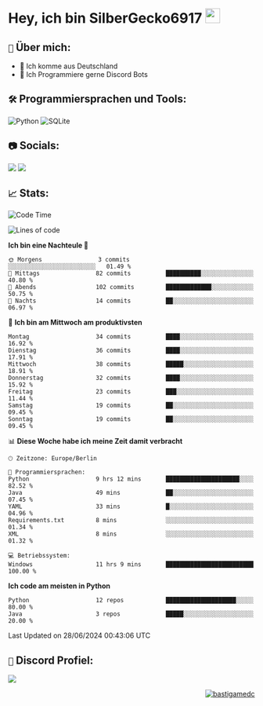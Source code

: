 # Hey, ich bin SilberGecko6917 <img src="https://raw.githubusercontent.com/MartinHeinz/MartinHeinz/master/wave.gif" width="30px">

## `📌` Über mich:
- 📍 Ich komme aus Deutschland
- 📝 Ich Programmiere gerne Discord Bots

## `🛠️` Programmiersprachen und Tools:
![Python](https://img.shields.io/badge/python-3670A0?style=for-the-badge&logo=python&logoColor=ffdd54)
![SQLite](https://img.shields.io/badge/sqlite-%2307405e.svg?style=for-the-badge&logo=sqlite&logoColor=white)


## `📷` Socials:  
[![](https://img.shields.io/youtube/channel/subscribers/UCf83BJ6BdAFoU1zViGFuWlg?style=for-the-badge&logo=youtube&label=YouTube&color=red)](https://youtube.com/@gecko_tv) [![](https://img.shields.io/twitch/status/silbergecko_tv?style=for-the-badge&logo=twitch&logoColor=white&color=purple)](https://twitch.tv/silbergecko_tv)


## `📈` Stats:
<!--START_SECTION:waka-->
![Code Time](http://img.shields.io/badge/Code%20Time-36%20hrs%2056%20mins-blue)

![Lines of code](https://img.shields.io/badge/Seit%20Hallo%20Welt%20habe%20ich%20geschrieben-16.3%20thousand%20Codezeilen-blue)

**Ich bin eine Nachteule 🦉** 

```text
🌞 Morgens                3 commits           ░░░░░░░░░░░░░░░░░░░░░░░░░   01.49 % 
🌆 Mittags                82 commits          ██████████░░░░░░░░░░░░░░░   40.80 % 
🌃 Abends                 102 commits         █████████████░░░░░░░░░░░░   50.75 % 
🌙 Nachts                 14 commits          ██░░░░░░░░░░░░░░░░░░░░░░░   06.97 % 
```
📅 **Ich bin am Mittwoch am produktivsten** 

```text
Montag                   34 commits          ████░░░░░░░░░░░░░░░░░░░░░   16.92 % 
Dienstag                 36 commits          ████░░░░░░░░░░░░░░░░░░░░░   17.91 % 
Mittwoch                 38 commits          █████░░░░░░░░░░░░░░░░░░░░   18.91 % 
Donnerstag               32 commits          ████░░░░░░░░░░░░░░░░░░░░░   15.92 % 
Freitag                  23 commits          ███░░░░░░░░░░░░░░░░░░░░░░   11.44 % 
Samstag                  19 commits          ██░░░░░░░░░░░░░░░░░░░░░░░   09.45 % 
Sonntag                  19 commits          ██░░░░░░░░░░░░░░░░░░░░░░░   09.45 % 
```


📊 **Diese Woche habe ich meine Zeit damit verbracht** 

```text
🕑︎ Zeitzone: Europe/Berlin

💬 Programmiersprachen: 
Python                   9 hrs 12 mins       █████████████████████░░░░   82.52 % 
Java                     49 mins             ██░░░░░░░░░░░░░░░░░░░░░░░   07.45 % 
YAML                     33 mins             █░░░░░░░░░░░░░░░░░░░░░░░░   04.96 % 
Requirements.txt         8 mins              ░░░░░░░░░░░░░░░░░░░░░░░░░   01.34 % 
XML                      8 mins              ░░░░░░░░░░░░░░░░░░░░░░░░░   01.32 % 

💻 Betriebssystem: 
Windows                  11 hrs 9 mins       █████████████████████████   100.00 % 
```

**Ich code am meisten in Python** 

```text
Python                   12 repos            ████████████████████░░░░░   80.00 % 
Java                     3 repos             █████░░░░░░░░░░░░░░░░░░░░   20.00 % 
```




 Last Updated on 28/06/2024 00:43:06 UTC
<!--END_SECTION:waka-->

## `🔎` Discord Profiel:
<a href="https://discord.com/users/753974250968186901"><img src="https://lanyard.cnrad.dev/api/753974250968186901"><p/>

<p align="right">
  <img align="center" src="https://komarev.com/ghpvc/?username=SilberGecko6917&label=Profile%20views&color=0e75b6&style=flat" alt="bastigamedc"/>
</p>
